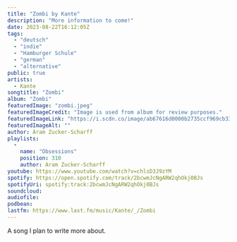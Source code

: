 ```yaml
---
title: "Zombi by Kante"
description: "More information to come!"
date: 2023-08-22T16:12:05Z
tags:
  - "deutsch"
  - "indie"
  - "Hamburger Schule"
  - "german"
  - "alternative"
public: true
artists:
  - Kante
songtitle: "Zombi"
album: "Zombi"
featuredImage: "zombi.jpeg"
featuredImageCredit: "Image is used from album for review purposes."
featuredImageLink: "https://i.scdn.co/image/ab67616d0000b2735ccf969cb33ec5dd6ca1833b"
featuredImageAlt: ""
author: Aram Zucker-Scharff
playlists:
  -
    name: "Obsessions"
    position: 310
    author: Aram Zucker-Scharff
youtube: https://www.youtube.com/watch?v=chlsD3J9zYM
spotify: https://open.spotify.com/track/2bcwmJcNgARW2qhOkj0BJs
spotifyUri: spotify:track:2bcwmJcNgARW2qhOkj0BJs
soundcloud:
audiofile:
podbean:
lastfm: https://www.last.fm/music/Kante/_/Zombi
---
```


A song I plan to write more about.
		